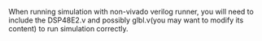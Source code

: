 When running simulation with non-vivado verilog runner, you will need to include the DSP48E2.v and possibly glbl.v(you may want to modify its content) to run simulation correctly.
